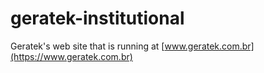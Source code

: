 # geratek-institutional

Geratek's web site that is running at [www.geratek.com.br](https://www.geratek.com.br)
